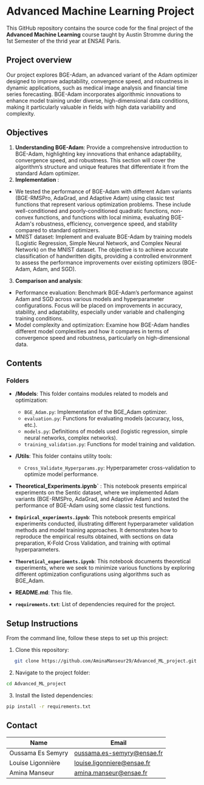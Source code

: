 # Advanced Machine Learning Project

This GitHub repository contains the source code for the final project of the **Advanced Machine Learning** course taught by Austin Stromme during the 1st Semester of the thrid year at ENSAE Paris.

## Project overview 

Our project explores BGE-Adam, an advanced variant of the Adam optimizer designed to improve adaptability, convergence speed, and robustness in dynamic applications, such as medical image analysis and financial time series forecasting. BGE-Adam incorporates algorithmic innovations to enhance model training under diverse, high-dimensional data conditions, making it particularly valuable in fields with high data variability and complexity.

## Objectives 
1. **Understanding BGE-Adam**: Provide a comprehensive introduction to BGE-Adam, highlighting key innovations that enhance adaptability, convergence speed, and robustness. This section will cover the algorithm’s structure and unique features that differentiate it from the standard Adam optimizer.
2. **Implementation** :  
- We tested the performance of BGE-Adam with different Adam variants (BGE-RMSPro, AdaGrad, and Adaptive Adam) using classic test functions that represent various optimization problems. These include well-conditioned and poorly-conditioned quadratic functions, non-convex functions, and functions with local minima, evaluating BGE-Adam's robustness, efficiency, convergence speed, and stability compared to standard optimizers.
- MNIST dataset: Implement and evaluate BGE-Adam by training models (Logistic Regression, Simple Neural Network, and Complex Neural Network) on the MNIST dataset. The objective is to achieve accurate classification of handwritten digits, providing a controlled environment to assess the performance improvements over existing optimizers (BGE-Adam, Adam, and SGD).

3. **Comparison and analysis**: 
- Performance evaluation: Benchmark BGE-Adam’s performance against Adam and SGD across various models and hyperparameter configurations. Focus will be placed on improvements in accuracy, stability, and adaptability, especially under variable and challenging training conditions.
- Model complexity and optimization: Examine how BGE-Adam handles different model complexities and how it compares in terms of convergence speed and robustness, particularly on high-dimensional data.

## Contents

### Folders

- **/Models**: This folder contains modules related to models and optimization:
  - `BGE_Adam.py`: Implementation of the BGE_Adam optimizer.
  - `evaluation.py`: Functions for evaluating models (accuracy, loss, etc.).
  - `models.py`: Definitions of models used (logistic regression, simple neural networks, complex networks).
  - `training_validation.py`: Functions for model training and validation.

- **/Utils**: This folder contains utility tools:
  - `Cross_Validate_Hyperparams.py`: Hyperparameter cross-validation to optimize model performance.

- **Theoretical_Experiments.ipynb`** : This notebook presents empirical experiments on the Sentic dataset, where we implemented Adam variants (BGE-RMSPro, AdaGrad, and Adaptive Adam) and tested the performance of BGE-Adam using some classic test functions.
- **`Empirical_experiments.ipynb`**: This notebook presents empirical experiments conducted, illustrating different hyperparameter validation methods and model training approaches. It demonstrates how to reproduce the empirical results obtained, with sections on data preparation, K-Fold Cross Validation, and training with optimal hyperparameters.

- **`Theoretical_experiments.ipynb`**: This notebook documents theoretical experiments, where we seek to minimize various functions by exploring different optimization configurations using algorithms such as BGE_Adam.

- **README.md**: This file.

- **`requirements.txt`**: List of dependencies required for the project.

## Setup Instructions

From the command line, follow these steps to set up this project:

1. Clone this repository:
```bash
   git clone https://github.com/AminaManseur29/Advanced_ML_project.git
```
2. Navigate to the project folder:
```bash
cd Advanced_ML_project
```
3. Install the listed dependencies:
```bash
pip install -r requirements.txt
```

## Contact

| Name            | Email                |
|----------------|----------------------|
| Oussama Es Semyry    | oussama.es-semyry@ensae.fr |
| Louise Ligonnière  | louise.ligonniere@ensae.fr |
| Amina Manseur   | amina.manseur@ensae.fr |
